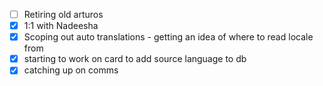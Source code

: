 * [ ] Retiring old arturos  
* [x] 1:1 with Nadeesha
* [x] Scoping out auto translations - getting an idea of where to read locale from
* [x] starting to work on card to add source language to db
* [x] catching up on comms
